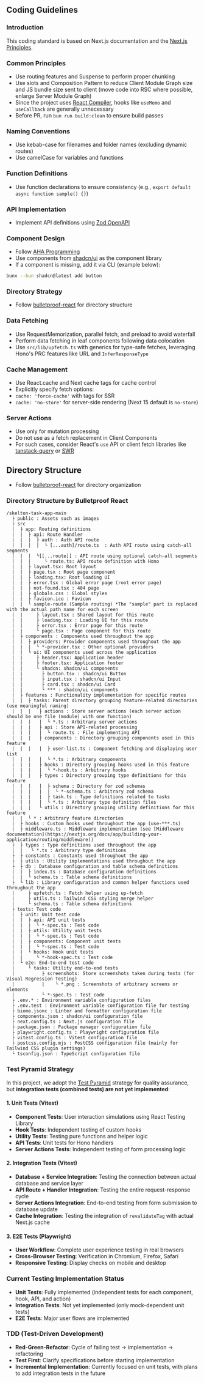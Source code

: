 
## Coding Guidelines
### Introduction
This coding standard is based on Next.js documentation and the [Next.js Principles](https://zenn.dev/akfm/books/nextjs-basic-principle/viewer/intro).

### Common Principles
-  Use routing features and Suspense to perform proper chunking
-  Use slots and Composition Pattern to reduce Client Module Graph size and JS bundle size sent to client (move code into RSC where possible, enlarge Server Module Graph)
-  Since the project uses [React Compiler](https://ja.react.dev/learn/react-compiler), hooks like `useMemo` and `useCallback` are generally unnecessary
-  Before PR, run `bun run build:clean` to ensure build passes

### Naming Conventions
-  Use kebab-case for filenames and folder names (excluding dynamic routes)
-  Use camelCase for variables and functions

### Function Definitions
-  Use function declarations to ensure consistency (e.g., `export default async function sample() {}`)

### API Implementation
-  Implement API definitions using [Zod OpenAPI](https://hono.dev/examples/zod-openapi)

### Component Design
-  Follow [AHA Programming](https://kentcdodds.com/blog/aha-programming)
-  Use components from [shadcn/ui](https://ui.shadcn.com/) as the component library
  - If a component is missing, add it via CLI (example below):

```bash
bunx --bun shadcn@latest add button
```

### Directory Strategy
-  Follow [bulletproof-react](https://github.com/alan2207/bulletproof-react) for directory structure

### Data Fetching
-  Use RequestMemorization, parallel fetch, and preload to avoid waterfall
-  Perform data fetching in leaf components following data colocation
-  Use `src/lib/upfetch.ts` with generics for type-safe fetches, leveraging Hono's PRC features like URL and `InferResponseType`

### Cache Management
-  Use React.cache and Next cache tags for cache control
-  Explicitly specify fetch options:
  - `cache: 'force-cache'` with tags for SSR
  - `cache: 'no-store'` for server-side rendering (Next 15 default is `no-store`)

### Server Actions
-  Use only for mutation processing
-  Do not use as a fetch replacement in Client Components
-  For such cases, consider React's `use` API or client fetch libraries like [tanstack-query](https://tanstack.com/query/latest) or [SWR](https://swr.vercel.app/ja)

## Directory Structure
-  Follow [bulletproof-react](https://github.com/alan2207/bulletproof-react) for directory organization

### Directory Structure by Bulletproof React
```
/skelton-task-app-main
  ├ public : Assets such as images
  ├ src
  |  ├ app: Routing definitions
  |  |  ├ api: Route Handler
  |  |  |  ├ auth : Auth API route
  |  |  |  |  └ [...auth]/route.ts  : Auth API route using catch-all segments
  |  |  |  └[[...route]] : API route using optional catch-all segments
  |  |  |     └ route.ts: API route definition with Hono
  |  |  ├ layout.tsx: Root layout
  |  |  ├ page.tsx : Root page component
  |  |  ├ loading.tsx: Root loading UI
  |  |  ├ error.tsx : Global error page (root error page)
  |  |  ├ not-found.tsx : 404 page
  |  |  ├ globals.css : Global styles
  |  |  ├ favicon.ico : Favicon
  |  |  └ sample-route (Sample routing) *The "sample" part is replaced with the actual path name for each screen
  |  |     ├ layout.tsx : Shared layout for this route
  |  |     ├ loading.tsx : Loading UI for this route
  |  |     ├ error.tsx : Error page for this route
  |  |     └ page.tsx : Page component for this route
  |  ├ components : Components used throughout the app
  |  |  ├ providers: Provider components used throughout the app
  |  |  |  └ *-provider.tsx : Other optional providers
  |  |  └ ui: UI components used across the application
  |  |     ├ header.tsx: Application header
  |  |     ├ footer.tsx: Application footer
  |  |     └ shadcn: shadcn/ui components
  |  |       ├ button.tsx : shadcn/ui Button
  |  |       ├ input.tsx : shadcn/ui Input
  |  |       ├ card.tsx : shadcn/ui Card
  |  |       └ *** : shadcn/ui components
  |  ├ features : Functionality implementation for specific routes
  |  |  ├ tasks: Parent directory grouping feature-related directories (use meaningful naming)
  |  |  |   ├ actions : Store server actions (each server action should be one file (module) with one function)
  |  |  |   |  └ *.ts : Arbitrary server actions
  |  |  |   ├ api : Store API-related processing
  |  |  |   |  └ route.ts : File implementing API
  |  |  |   ├ components : Directory grouping components used in this feature
  |  |  |   |  ├ user-list.ts : Component fetching and displaying user list
  |  |  |   |  └ *.ts : Arbitrary components
  |  |  |   ├ hooks : Directory grouping hooks used in this feature
  |  |  |   |  └ *-hook.ts : Arbitrary hooks
  |  |  |   ├ types : Directory grouping type definitions for this feature
  |  |  |   |  ├ schema : Directory for zod schemas
  |  |  |   |  |  └ *-schema.ts : Arbitrary zod schema
  |  |  |   |  ├ task.ts : Type definitions related to tasks
  |  |  |   |  └ *.ts : Arbitrary type definition files
  |  |  |   └ utils : Directory grouping utility definitions for this feature
  |  |  └ * : Arbitrary feature directories
  |  ├ hooks : Custom hooks used throughout the app (use-***.ts)
  |  ├ middleware.ts : Middleware implementation (see [Middleware documentation](https://nextjs.org/docs/app/building-your-application/routing/middleware))
  ├  ├ types : Type definitions used throughout the app
  |  |   └ *.ts : Arbitrary type definitions
  ├  ├ constants : Constants used throughout the app
  ├  ├ utils : Utility implementations used throughout the app
  ├  ├ db : Database configuration and table schema definitions
  |  |  ├ index.ts : Database configuration definitions
  |  |  └ schema.ts : Table schema definitions
  ├  └ lib : Library configuration and common helper functions used throughout the app
  |     ├ upfetch.ts : Fetch helper using up-fetch
  |     ├ utils.ts : Tailwind CSS styling merge helper
  |     └ schema.ts : Table schema definitions
  ├ tests: Test code
  |  ├ unit: Unit test code
  |  |  ├ api: API unit tests
  |  |  |  └ *-spec.ts : Test code
  |  |  ├ utils: Utility unit tests
  |  |  |  └ *-spec.ts : Test code
  |  |  ├ components: Component unit tests
  |  |  |  └ *-spec.ts : Test code
  |  |  └ hooks: Hook unit tests
  |  |     └ *-hook-spec.ts : Test code
  |  └ e2e: End-to-end test code
  |     └ tasks: Utility end-to-end tests
  |          ├ screenshots: Store screenshots taken during tests (for Visual Regression Testing)
  |          |    └ *.png : Screenshots of arbitrary screens or elements
  |          └ *-spec.ts : Test code
  ├ .env.* : Environment variable configuration files
  ├ .env.test : Environment variable configuration file for testing
  ├ biome.jsonc : Linter and formatter configuration file
  ├ components.json : shadcn/ui configuration file
  ├ next.config.ts : Next.js configuration file
  ├ package.json : Package manager configuration file
  ├ playwright.config.ts : Playwright configuration file
  ├ vitest.config.ts : Vitest configuration file
  ├ postcss.config.mjs : PostCSS configuration file (mainly for Tailwind CSS plugin settings)
  └ tsconfig.json : TypeScript configuration file
```

### Test Pyramid Strategy
In this project, we adopt the [Test Pyramid](https://zenn.dev/coconala/articles/f048377f314507#%E3%83%86%E3%82%B9%E3%83%88%E3%83%94%E3%83%A9%E3%83%9F%E3%83%83%E3%83%89) strategy for quality assurance, but **integration tests (combined tests) are not yet implemented**:

#### 1. Unit Tests (Vitest)
-  **Component Tests**: User interaction simulations using React Testing Library
-  **Hook Tests**: Independent testing of custom hooks
-  **Utility Tests**: Testing pure functions and helper logic
-  **API Tests**: Unit tests for Hono handlers
-  **Server Actions Tests**: Independent testing of form processing logic

#### 2. Integration Tests (Vitest)
-  **Database + Service Integration**: Testing the connection between actual database and service layer
-  **API Route + Handler Integration**: Testing the entire request-response cycle
-  **Server Actions Integration**: End-to-end testing from form submission to database update
-  **Cache Integration**: Testing the integration of `revalidateTag` with actual Next.js cache

#### 3. E2E Tests (Playwright)
-  **User Workflow**: Complete user experience testing in real browsers
-  **Cross-Browser Testing**: Verification in Chromium, Firefox, Safari
-  **Responsive Testing**: Display checks on mobile and desktop

### Current Testing Implementation Status
-  **Unit Tests**: Fully implemented (independent tests for each component, hook, API, and action)
-  **Integration Tests**: Not yet implemented (only mock-dependent unit tests)
-  **E2E Tests**: Major user flows are implemented

### TDD (Test-Driven Development)
-  **Red-Green-Refactor**: Cycle of failing test → implementation → refactoring
-  **Test First**: Clarify specifications before starting implementation
-  **Incremental Implementation**: Currently focused on unit tests, with plans to add integration tests in the future


